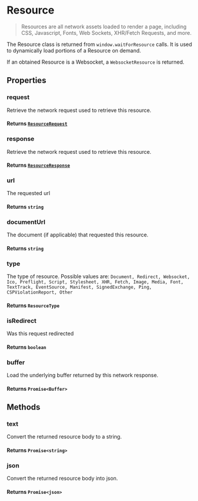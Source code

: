 # Resource

> Resources are all network assets loaded to render a page, including CSS, Javascript, Fonts, Web Sockets, XHR/Fetch Requests, and more.

The Resource class is returned from `window.waitForResource` calls. It is used to dynamically load portions of a Resource on demand.

If an obtained Resource is a Websocket, a `WebsocketResource` is returned.

## Properties

### request

Retrieve the network request used to retrieve this resource.

#### **Returns** [`ResourceRequest`](/docs/advanced/resource-request)

### response

Retrieve the network request used to retrieve this resource.

#### **Returns** [`ResourceResponse`](/docs/advanced/resource-response)

### url

The requested url

#### **Returns** `string`

### documentUrl

The document (if applicable) that requested this resource.

#### **Returns** `string`

### type

The type of resource. Possible values are:
`Document, Redirect, Websocket, Ico, Preflight, Script, Stylesheet, XHR, Fetch, Image, Media, Font, TextTrack, EventSource, Manifest, SignedExchange, Ping, CSPViolationReport, Other`

#### **Returns** `ResourceType`

### isRedirect

Was this request redirected

#### **Returns** `boolean`

### buffer

Load the underlying buffer returned by this network response.

#### **Returns** `Promise<Buffer>`

## Methods

### text

Convert the returned resource body to a string.

#### **Returns** `Promise<string>`

### json

Convert the returned resource body into json.

#### **Returns** `Promise<json>`
